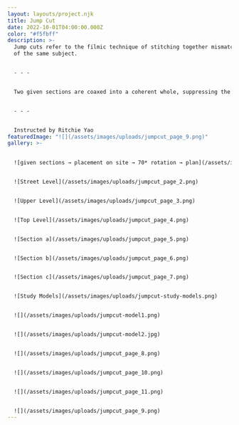 ```yaml
---
layout: layouts/project.njk
title: Jump Cut
date: 2022-10-01T04:00:00.000Z
color: "#f5fbff"
description: >-
  Jump cuts refer to the filmic technique of stitching together mismatched shots
  of the same subject. 


  - - -


  Two given sections are coaxed into a coherent whole, suppressing the experiential difference between Loosian and Miesian cuts. Drawing from Walter Benjamin’s *Arcades Project*, the *building* designed is really an enclosed space between two neighbors—two thickened facades facing one another. 


  - - -


  Instructed by Ritchie Yao
featuredImage: "![](/assets/images/uploads/jumpcut_page_9.png)"
gallery: >-
  

  ![given sections → placement on site → 70* rotation → plan](/assets/images/uploads/jumpcut_page_1.png)


  ![Street Level](/assets/images/uploads/jumpcut_page_2.png)


  ![Upper Level](/assets/images/uploads/jumpcut_page_3.png)


  ![Top Level](/assets/images/uploads/jumpcut_page_4.png)


  ![Section a](/assets/images/uploads/jumpcut_page_5.png)


  ![Section b](/assets/images/uploads/jumpcut_page_6.png)


  ![Section c](/assets/images/uploads/jumpcut_page_7.png)


  ![Study Models](/assets/images/uploads/jumpcut-study-models.png)


  ![](/assets/images/uploads/jumpcut-model1.png)


  ![](/assets/images/uploads/jumpcut-model2.jpg)


  ![](/assets/images/uploads/jumpcut_page_8.png)


  ![](/assets/images/uploads/jumpcut_page_10.png)


  ![](/assets/images/uploads/jumpcut_page_11.png)


  ![](/assets/images/uploads/jumpcut_page_9.png)
---
```

